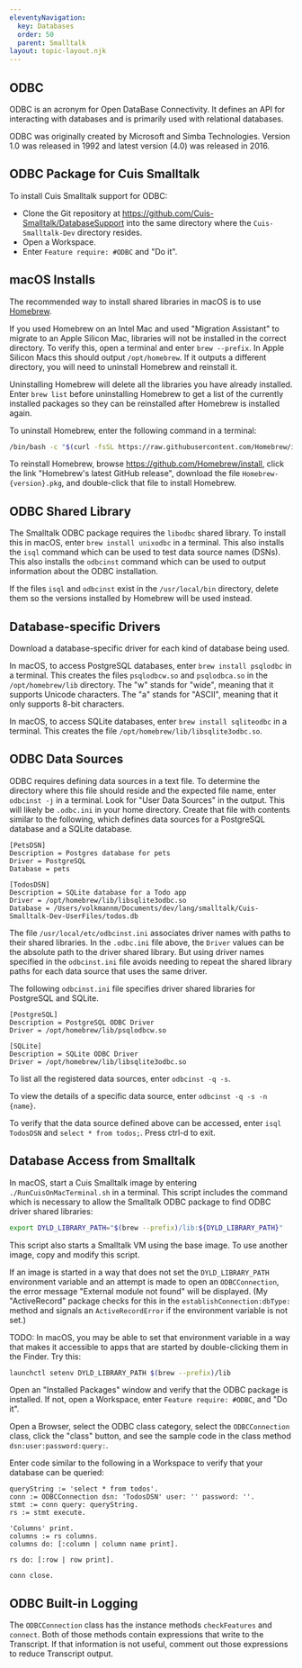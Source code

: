 ```yaml
---
eleventyNavigation:
  key: Databases
  order: 50
  parent: Smalltalk
layout: topic-layout.njk
---
```


## ODBC

ODBC is an acronym for Open DataBase Connectivity.
It defines an API for interacting with databases
and is primarily used with relational databases.

ODBC was originally created by Microsoft and Simba Technologies.
Version 1.0 was released in 1992 and
latest version (4.0) was released in 2016.

## ODBC Package for Cuis Smalltalk

To install Cuis Smalltalk support for ODBC:

- Clone the Git repository at https://github.com/Cuis-Smalltalk/DatabaseSupport
  into the same directory where the `Cuis-Smalltalk-Dev` directory resides.
- Open a Workspace.
- Enter `Feature require: #ODBC` and "Do it".

## macOS Installs

The recommended way to install shared libraries in macOS is to
use <a href="https://brew.sh" target="_blank">Homebrew</a>.

If you used Homebrew on an Intel Mac and
used "Migration Assistant" to migrate to an Apple Silicon Mac,
libraries will not be installed in the correct directory.
To verify this, open a terminal and enter `brew --prefix`.
In Apple Silicon Macs this should output `/opt/homebrew`.
If it outputs a different directory, you will need to
uninstall Homebrew and reinstall it.

Uninstalling Homebrew will delete all the libraries you have already installed.
Enter `brew list` before uninstalling Homebrew
to get a list of the currently installed packages
so they can be reinstalled after Homebrew is installed again.

To uninstall Homebrew, enter the following command in a terminal:

```bash
/bin/bash -c "$(curl -fsSL https://raw.githubusercontent.com/Homebrew/install/HEAD/uninstall.sh)"
```

To reinstall Homebrew, browse https://github.com/Homebrew/install,
click the link "Homebrew's latest GitHub release",
download the file `Homebrew-{version}.pkg`,
and double-click that file to install Homebrew.

## ODBC Shared Library

The Smalltalk ODBC package requires the `libodbc` shared library.
To install this in macOS, enter `brew install unixodbc` in a terminal.
This also installs the `isql` command
which can be used to test data source names (DSNs).
This also installs the `odbcinst` command
which can be used to output information about the ODBC installation.

If the files `isql` and `odbcinst` exist in the `/usr/local/bin` directory,
delete them so the versions installed by Homebrew will be used instead.

## Database-specific Drivers

Download a database-specific driver for each kind of database being used.

In macOS, to access PostgreSQL databases,
enter `brew install psqlodbc` in a terminal.
This creates the files `psqlodbcw.so` and `psqlodbca.so`
in the `/opt/homebrew/lib` directory.
The "w" stands for "wide", meaning that it supports Unicode characters.
The "a" stands for "ASCII", meaning that it only supports 8-bit characters.

In macOS, to access SQLite databases,
enter `brew install sqliteodbc` in a terminal.
This creates the file `/opt/homebrew/lib/libsqlite3odbc.so`.

## ODBC Data Sources

ODBC requires defining data sources in a text file.
To determine the directory where this file should reside
and the expected file name, enter `odbcinst -j` in a terminal.
Look for "User Data Sources" in the output.
This will likely be `.odbc.ini` in your home directory.
Create that file with contents similar to the following,
which defines data sources for a PostgreSQL database and a SQLite database.

```text
[PetsDSN]
Description = Postgres database for pets
Driver = PostgreSQL
Database = pets

[TodosDSN]
Description = SQLite database for a Todo app
Driver = /opt/homebrew/lib/libsqlite3odbc.so
Database = /Users/volkmannm/Documents/dev/lang/smalltalk/Cuis-Smalltalk-Dev-UserFiles/todos.db
```

The file `/usr/local/etc/odbcinst.ini` associates driver names
with paths to their shared libraries.
In the `.odbc.ini` file above, the `Driver` values
can be the absolute path to the driver shared library.
But using driver names specified in the `odbcinst.ini` file
avoids needing to repeat the shared library paths
for each data source that uses the same driver.

The following `odbcinst.ini` file specifies driver shared libraries
for PostgreSQL and SQLite.

```text
[PostgreSQL]
Description = PostgreSQL ODBC Driver
Driver = /opt/homebrew/lib/psqlodbcw.so

[SQLite]
Description = SQLite ODBC Driver
Driver = /opt/homebrew/lib/libsqlite3odbc.so
```

To list all the registered data sources, enter `odbcinst -q -s`.

To view the details of a specific data source,
enter `odbcinst -q -s -n {name}`.

To verify that the data source defined above can be accessed,
enter `isql TodosDSN` and `select * from todos;`.
Press ctrl-d to exit.

## Database Access from Smalltalk

In macOS, start a Cuis Smalltalk image by entering
`./RunCuisOnMacTerminal.sh` in a terminal.
This script includes the command which is necessary to allow
the Smalltalk ODBC package to find ODBC driver shared libraries:

```bash
export DYLD_LIBRARY_PATH="$(brew --prefix)/lib:${DYLD_LIBRARY_PATH}"
```

This script also starts a Smalltalk VM using the base image.
To use another image, copy and modify this script.

If an image is started in a way that does not
set the `DYLD_LIBRARY_PATH` environment variable
and an attempt is made to open an `ODBCConnection`,
the error message "External module not found" will be displayed.
(My "ActiveRecord" package checks for this
in the `establishConnection:dbType:` method and
signals an `ActiveRecordError` if the environment variable is not set.)

TODO: In macOS, you may be able to set that environment variable
in a way that makes it accessible to apps that are started
by double-clicking them in the Finder. Try this:

```bash
launchctl setenv DYLD_LIBRARY_PATH $(brew --prefix)/lib
```

Open an "Installed Packages" window and
verify that the ODBC package is installed.
If not, open a Workspace, enter `Feature require: #ODBC`, and "Do it".

Open a Browser, select the ODBC class category,
select the `ODBCConnection` class, click the "class" button,
and see the sample code in the class method `dsn:user:password:query:`.

Enter code similar to the following in a Workspace
to verify that your database can be queried:

```smalltalk
queryString := 'select * from todos'.
conn := ODBCConnection dsn: 'TodosDSN' user: '' password: ''.
stmt := conn query: queryString.
rs := stmt execute.

'Columns' print.
columns := rs columns.
columns do: [:column | column name print].

rs do: [:row | row print].

conn close.
```

## ODBC Built-in Logging

The `ODBCConnection` class has the instance methods `checkFeatures` and `connect`.
Both of those methods contain expressions that write to the Transcript.
If that information is not useful,
comment out those expressions to reduce Transcript output.
